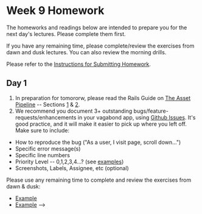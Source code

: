 # Week 9 Homework

The homeworks and readings below are intended to prepare you for the next day's lectures. Please complete them first.

If you have any remaining time, please complete/review the exercises from dawn and dusk lectures. You can also review the morning drills.

Please refer to the [Instructions for Submitting Homework](/how-to/homework-submission.md).

## Day 1

1. In preparation for tomororw, please read the Rails Guide on [The Asset Pipeline](http://guides.rubyonrails.org/asset_pipeline.html) -- Sections [1](http://guides.rubyonrails.org/asset_pipeline.html#what-is-the-asset-pipeline-questionmark) & [2](http://guides.rubyonrails.org/asset_pipeline.html#in-production).
2. We recommend you document 3+ outstanding bugs/feature-requests/enhancements in your vagabond app, using [Github Issues](https://guides.github.com/features/issues/). It's good practice, and it will make it easier to pick up where you left off. Make sure to include:
  - How to reproduce the bug ("As a user, I visit page, scroll down...")
  - Specific error message(s)
  - Specific line numbers
  - Priority Level -- 0,1,2,3,4...? (see [examples](https://bugs.opera.com/help/issueTypes.html))
  - Screenshots, Labels, Assignee, etc (optional)

Please use any remaining time to complete and review the exercises from dawn & dusk:

* [Example](#example)
* [Example](#example)
-->

<!-- 
## Day 2

1. Reading
2. Bonus/Stretch

Please use any remaining time to complete and review the exercises from dawn & dusk. 
-->

<!-- 
## Day 3

1. Reading
2. Bonus/Stretch

Please use any remaining time to complete and review the exercises from dawn & dusk. 
-->

<!-- 
## Day 4

1. Reading
2. Friday Review Prep
    - Complete the [Week 1 Self-Assessment](#PENDING) and identify 2 topics you want to review tomorrow
    - Ask and/or upvote 3 questions on QuestionCookie: http://www.questioncookie.com/wdi-27-28-w9-review

Please use any remaining time to complete and review the exercises from dawn & dusk. 
-->

<!-- 
## Day 5 - Weekend Homework

1. Reading
2. Weekend Lab

Please use any remaining time to review exercises/drills from the week! And don't forget to sleep!
-->
